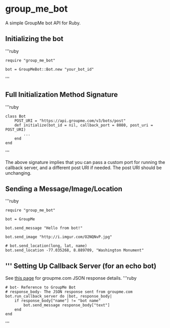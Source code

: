 # group_me_bot
A simple GroupMe bot API for Ruby.

Initializing the bot
-----------
'''ruby

	require "group_me_bot"

	bot = GroupMeBot::Bot.new "your_bot_id"
'''

Full Initialization Method Signature
---------------------

'''ruby

	class Bot
		POST_URI = "https://api.groupme.com/v3/bots/post"
		def initialize(bot_id = nil, callback_port = 8080, post_uri = POST_URI)
			...
		end
	end
'''

The above signature implies that you can pass a custom port for running the callback server, and a different post URI if needed. The post URI should be unchanging.

Sending a Message/Image/Location
-----------------

'''ruby

	require "group_me_bot"
	
	bot = GroupMe
	
	bot.send_message "Hello from bot!"
	
	bot.send_image "http://i.imgur.com/O2NQNvP.jpg"

	# bot.send_location(long, lat, name)
	bot.send_location -77.035268, 8.889709, "Washington Monument"
'''
Setting Up Callback Server (for an echo bot)
------------
See [this page](https://dev.groupme.com/tutorials/bots) for groupme.com JSON response details.
'''ruby

	# bot- Reference to GroupMe Bot
	# response_body- The JSON response sent from groupme.com
	bot.run_callback_server do |bot, response_body|
		if response_body["name"] != "bot name"
			bot.send_message response_body["text"]
		end
	end
'''